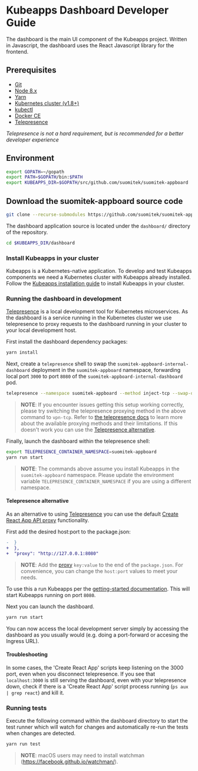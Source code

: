# Kubeapps Dashboard Developer Guide

The dashboard is the main UI component of the Kubeapps project. Written in Javascript, the dashboard uses the React Javascript library for the frontend.

## Prerequisites

- [Git](https://git-scm.com/)
- [Node 8.x](https://nodejs.org/)
- [Yarn](https://yarnpkg.com)
- [Kubernetes cluster (v1.8+)](https://kubernetes.io/docs/setup/pick-right-solution/)
- [kubectl](https://kubernetes.io/docs/tasks/tools/install-kubectl/)
- [Docker CE](https://www.docker.com/community-edition)
- [Telepresence](https://telepresence.io)

*Telepresence is not a hard requirement, but is recommended for a better developer experience*

## Environment

```bash
export GOPATH=~/gopath
export PATH=$GOPATH/bin:$PATH
export KUBEAPPS_DIR=$GOPATH/src/github.com/suomitek/suomitek-appboard
```
## Download the suomitek-appboard source code

```bash
git clone --recurse-submodules https://github.com/suomitek/suomitek-appboard $KUBEAPPS_DIR
```

The dashboard application source is located under the `dashboard/` directory of the repository.

```bash
cd $KUBEAPPS_DIR/dashboard
```

### Install Kubeapps in your cluster

Kubeapps is a Kubernetes-native application. To develop and test Kubeapps components we need a Kubernetes cluster with Kubeapps already installed. Follow the [Kubeapps installation guide](../../chart/suomitek-appboard/README.md) to install Kubeapps in your cluster.

### Running the dashboard in development

[Telepresence](https://www.telepresence.io/) is a local development tool for Kubernetes microservices. As the dashboard is a service running in the Kubernetes cluster we use telepresence to proxy requests to the dashboard running in your cluster to your local development host.

First install the dashboard dependency packages:

```bash
yarn install
```

Next, create a `telepresence` shell to swap the `suomitek-appboard-internal-dashboard` deployment in the `suomitek-appboard` namespace, forwarding local port `3000` to port `8080` of the `suomitek-appboard-internal-dashboard` pod.

```bash
telepresence --namespace suomitek-appboard --method inject-tcp --swap-deployment suomitek-appboard-internal-dashboard --expose 3000:8080 --run-shell
```

> **NOTE**: If you encounter issues getting this setup working correctly, please try switching the telepresence proxying method in the above command to `vpn-tcp`. Refer to [the telepresence docs](https://www.telepresence.io/reference/methods) to learn more about the available proxying methods and their limitations. If this doesn't work you can use the [Telepresence alternative](#telepresence-alternative).

Finally, launch the dashboard within the telepresence shell:

```bash
export TELEPRESENCE_CONTAINER_NAMESPACE=suomitek-appboard
yarn run start
```

> **NOTE**: The commands above assume you install Kubeapps in the `suomitek-appboard` namespace. Please update the environment variable `TELEPRESENCE_CONTAINER_NAMESPACE` if you are using a different namespace.

#### Telepresence alternative

As an alternative to using [Telepresence](https://www.telepresence.io/) you can use the default [Create React App API proxy](https://create-react-app.dev/docs/proxying-api-requests-in-development/) functionality.

First add the desired host:port to the package.json:

```patch
-  }
+  },
+  "proxy": "http://127.0.0.1:8080"
```

> **NOTE**: Add the [proxy](../../dashboard/package.json#L176) `key:value` to the end of the `package.json`. For convenience, you can change the `host:port` values to meet your needs.

To use this a run Kubeapps per the [getting-started documentation](../../docs/user/getting-started.md#step-3-start-the-suomitek-appboard-dashboard). This will start Kubeapps running on port `8080`.

Next you can launch the dashboard.

```bash
yarn run start
```

You can now access the local development server simply by accessing the dashboard as you usually would (e.g. doing a port-forward or accesing the Ingress URL).

#### Troubleshooting

In some cases, the 'Create React App' scripts keep listening on the 3000 port, even when you disconnect telepresence. If you see that `localhost:3000` is still serving the dashboard, even with your telepresence down, check if there is a 'Create React App' script process running (`ps aux | grep react`) and kill it.

### Running tests

Execute the following command within the dashboard directory to start the test runner which will watch for changes and automatically re-run the tests when changes are detected.

```bash
yarn run test
```

> **NOTE**: macOS users may need to install watchman (https://facebook.github.io/watchman/).

